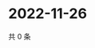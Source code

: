 # 2022-11-26

共 0 条

<!-- BEGIN WEIBO -->
<!-- 最后更新时间 Sat Nov 26 2022 13:13:01 GMT+0800 (China Standard Time) -->

<!-- END WEIBO -->
